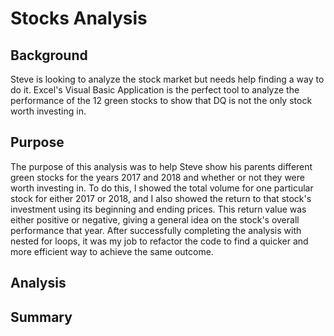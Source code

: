 # Stocks Analysis

## Background

Steve is looking to analyze the stock market but needs help finding a way to do it. Excel's Visual Basic Application is the perfect tool to analyze the performance of the 12 green stocks to show that DQ is not the only stock worth investing in.

## Purpose

The purpose of this analysis was to help Steve show his parents different green stocks for the years 2017 and 2018 and whether or not they were worth investing in. To do this, I showed the total volume for one particular stock for either 2017 or 2018, and I also showed the return to that stock's investment using its beginning and ending prices. This return value was either positive or negative, giving a general idea on the stock's overall performance that year. After successfully completing the analysis with nested for loops, it was my job to refactor the code to find a quicker and more efficient way to achieve the same outcome.

## Analysis

## Summary



